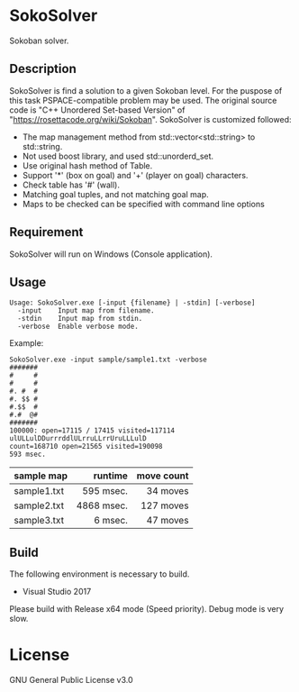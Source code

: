 # SokoSolver
Sokoban solver.

## Description
SokoSolver is find a solution to a given Sokoban level.
For the puspose of this task PSPACE-compatible problem may be used.
The original source code is "C++ Unordered Set-based Version" of "https://rosettacode.org/wiki/Sokoban".
SokoSolver is customized followed:
- The map management method from std::vector&lt;std::string&gt; to std::string.
- Not used boost library, and used std::unorderd_set.
- Use original hash method of Table.
- Support '*' (box on goal) and '+' (player on goal) characters.
- Check table has '#' (wall).
- Matching goal tuples, and not matching goal map.
- Maps to be checked can be specified with command line options

## Requirement
SokoSolver will run on Windows (Console application).

## Usage
~~~
Usage: SokoSolver.exe [-input {filename} | -stdin] [-verbose]
  -input    Input map from filename.
  -stdin    Input map from stdin.
  -verbose  Enable verbose mode.
~~~

Example:
~~~
SokoSolver.exe -input sample/sample1.txt -verbose
#######
#     #
#     #
#. #  #
#. $$ #
#.$$  #
#.#  @#
#######
100000: open=17115 / 17415 visited=117114
ulULLulDDurrrddlULrruLLrrUruLLLulD
count=168710 open=21565 visited=190098
593 msec.
~~~

| sample map  | runtime    | move count  |
|:------------|-----------:|------------:|
| sample1.txt |  595 msec. |    34 moves |
| sample2.txt | 4868 msec. |   127 moves |
| sample3.txt |    6 msec. |    47 moves |

## Build
The following environment is necessary to build.
- Visual Studio 2017

Please build with Release x64 mode (Speed priority).
Debug mode is very slow.

# License
GNU General Public License v3.0

